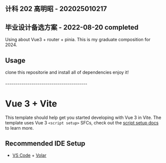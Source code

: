 ## 计科 202 高明昭 - 202025010217

## 毕业设计备选方案 - 2022-08-20 completed

Using about Vue3 + router + pinia.
This is my graduate composition for 2024.

## Usage
clone this repositorie and install all of dependencies
enjoy it!

###### -----------------------------------------

# Vue 3 + Vite

This template should help get you started developing with Vue 3 in Vite. The template uses Vue 3 `<script setup>` SFCs, check out the [script setup docs](https://v3.vuejs.org/api/sfc-script-setup.html#sfc-script-setup) to learn more.

## Recommended IDE Setup

- [VS Code](https://code.visualstudio.com/) + [Volar](https://marketplace.visualstudio.com/items?itemName=Vue.volar)
